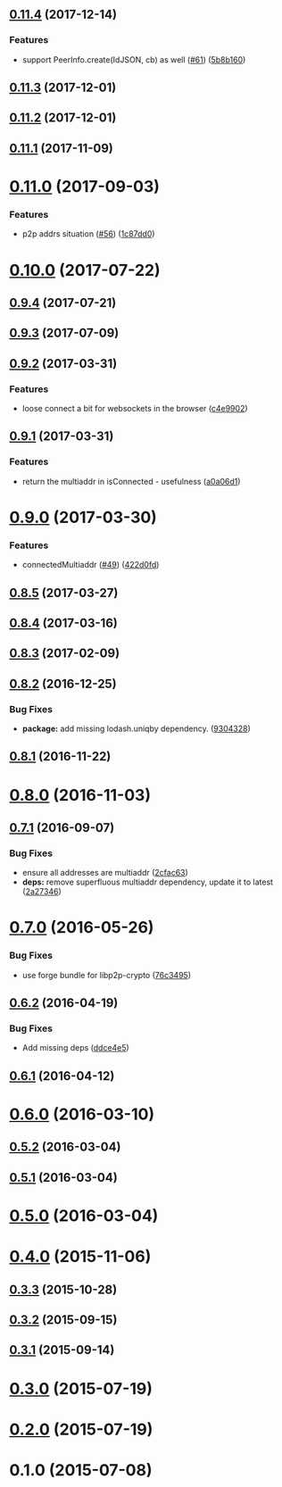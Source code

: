 <a name="0.11.4"></a>
## [0.11.4](https://github.com/libp2p/js-peer-info/compare/v0.11.3...v0.11.4) (2017-12-14)


### Features

* support PeerInfo.create(IdJSON, cb) as well ([#61](https://github.com/libp2p/js-peer-info/issues/61)) ([5b8b160](https://github.com/libp2p/js-peer-info/commit/5b8b160))



<a name="0.11.3"></a>
## [0.11.3](https://github.com/libp2p/js-peer-info/compare/v0.11.1...v0.11.3) (2017-12-01)



<a name="0.11.2"></a>
## [0.11.2](https://github.com/libp2p/js-peer-info/compare/v0.11.1...v0.11.2) (2017-12-01)



<a name="0.11.1"></a>
## [0.11.1](https://github.com/libp2p/js-peer-info/compare/v0.11.0...v0.11.1) (2017-11-09)



<a name="0.11.0"></a>
# [0.11.0](https://github.com/libp2p/js-peer-info/compare/v0.10.0...v0.11.0) (2017-09-03)


### Features

* p2p addrs situation ([#56](https://github.com/libp2p/js-peer-info/issues/56)) ([1c87dd0](https://github.com/libp2p/js-peer-info/commit/1c87dd0))



<a name="0.10.0"></a>
# [0.10.0](https://github.com/libp2p/js-peer-info/compare/v0.9.4...v0.10.0) (2017-07-22)



<a name="0.9.4"></a>
## [0.9.4](https://github.com/libp2p/js-peer-info/compare/v0.9.3...v0.9.4) (2017-07-21)



<a name="0.9.3"></a>
## [0.9.3](https://github.com/libp2p/js-peer-info/compare/v0.9.2...v0.9.3) (2017-07-09)



<a name="0.9.2"></a>
## [0.9.2](https://github.com/libp2p/js-peer-info/compare/v0.9.1...v0.9.2) (2017-03-31)


### Features

* loose connect a bit for websockets in the browser ([c4e9902](https://github.com/libp2p/js-peer-info/commit/c4e9902))



<a name="0.9.1"></a>
## [0.9.1](https://github.com/libp2p/js-peer-info/compare/v0.9.0...v0.9.1) (2017-03-31)


### Features

* return the multiaddr in isConnected - usefulness ([a0a06d1](https://github.com/libp2p/js-peer-info/commit/a0a06d1))



<a name="0.9.0"></a>
# [0.9.0](https://github.com/libp2p/js-peer-info/compare/v0.8.5...v0.9.0) (2017-03-30)


### Features

* connectedMultiaddr ([#49](https://github.com/libp2p/js-peer-info/issues/49)) ([422d0fd](https://github.com/libp2p/js-peer-info/commit/422d0fd))



<a name="0.8.5"></a>
## [0.8.5](https://github.com/libp2p/js-peer-info/compare/v0.8.4...v0.8.5) (2017-03-27)



<a name="0.8.4"></a>
## [0.8.4](https://github.com/libp2p/js-peer-info/compare/v0.8.3...v0.8.4) (2017-03-16)



<a name="0.8.3"></a>
## [0.8.3](https://github.com/libp2p/js-peer-info/compare/v0.8.2...v0.8.3) (2017-02-09)



<a name="0.8.2"></a>
## [0.8.2](https://github.com/libp2p/js-peer-info/compare/v0.8.1...v0.8.2) (2016-12-25)


### Bug Fixes

* **package:** add missing lodash.uniqby dependency. ([9304328](https://github.com/libp2p/js-peer-info/commit/9304328))



<a name="0.8.1"></a>
## [0.8.1](https://github.com/libp2p/js-peer-info/compare/v0.8.0...v0.8.1) (2016-11-22)



<a name="0.8.0"></a>
# [0.8.0](https://github.com/libp2p/js-peer-info/compare/v0.7.1...v0.8.0) (2016-11-03)



<a name="0.7.1"></a>
## [0.7.1](https://github.com/libp2p/js-peer-info/compare/v0.7.0...v0.7.1) (2016-09-07)


### Bug Fixes

* ensure all addresses are multiaddr ([2cfac63](https://github.com/libp2p/js-peer-info/commit/2cfac63))
* **deps:** remove superfluous multiaddr dependency, update it to latest ([2a27346](https://github.com/libp2p/js-peer-info/commit/2a27346))



<a name="0.7.0"></a>
# [0.7.0](https://github.com/libp2p/js-peer-info/compare/v0.6.2...v0.7.0) (2016-05-26)


### Bug Fixes

* use forge bundle for libp2p-crypto ([76c3495](https://github.com/libp2p/js-peer-info/commit/76c3495))



<a name="0.6.2"></a>
## [0.6.2](https://github.com/libp2p/js-peer-info/compare/v0.6.1...v0.6.2) (2016-04-19)


### Bug Fixes

* Add missing deps ([ddce4e5](https://github.com/libp2p/js-peer-info/commit/ddce4e5))



<a name="0.6.1"></a>
## [0.6.1](https://github.com/libp2p/js-peer-info/compare/v0.6.0...v0.6.1) (2016-04-12)



<a name="0.6.0"></a>
# [0.6.0](https://github.com/libp2p/js-peer-info/compare/v0.5.2...v0.6.0) (2016-03-10)



<a name="0.5.2"></a>
## [0.5.2](https://github.com/libp2p/js-peer-info/compare/v0.5.1...v0.5.2) (2016-03-04)



<a name="0.5.1"></a>
## [0.5.1](https://github.com/libp2p/js-peer-info/compare/v0.5.0...v0.5.1) (2016-03-04)



<a name="0.5.0"></a>
# [0.5.0](https://github.com/libp2p/js-peer-info/compare/v0.4.0...v0.5.0) (2016-03-04)



<a name="0.4.0"></a>
# [0.4.0](https://github.com/libp2p/js-peer-info/compare/v0.3.3...v0.4.0) (2015-11-06)



<a name="0.3.3"></a>
## [0.3.3](https://github.com/libp2p/js-peer-info/compare/v0.3.2...v0.3.3) (2015-10-28)



<a name="0.3.2"></a>
## [0.3.2](https://github.com/libp2p/js-peer-info/compare/v0.3.1...v0.3.2) (2015-09-15)



<a name="0.3.1"></a>
## [0.3.1](https://github.com/libp2p/js-peer-info/compare/v0.3.0...v0.3.1) (2015-09-14)



<a name="0.3.0"></a>
# [0.3.0](https://github.com/libp2p/js-peer-info/compare/v0.2.0...v0.3.0) (2015-07-19)



<a name="0.2.0"></a>
# [0.2.0](https://github.com/libp2p/js-peer-info/compare/v0.1.0...v0.2.0) (2015-07-19)



<a name="0.1.0"></a>
# 0.1.0 (2015-07-08)



